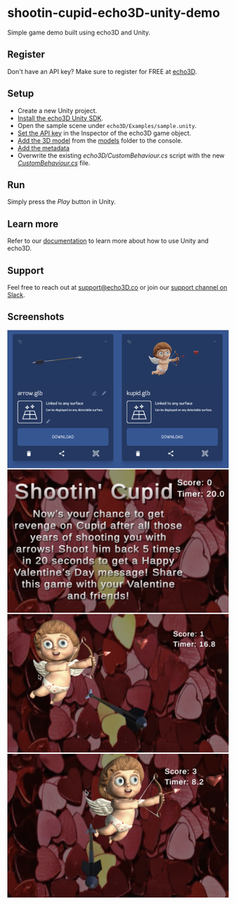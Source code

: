 # shootin-cupid-echo3D-unity-demo
Simple game demo built using echo3D and Unity.

## Register
Don't have an API key? Make sure to register for FREE at [echo3D](https://console.echo3D.co/#/auth/register).

## Setup
* Create a new Unity project.
* [Install the echo3D Unity SDK](https://docs.echo3D.co/unity/installation).
* Open the sample scene under `echo3D/Examples/sample.unity`.
* [Set the API key](https://docs.echo3D.co/unity/using-the-sdk) in the Inspector of the echo3D game object.
* [Add the 3D model](https://docs.echo3D.co/quickstart/add-a-3d-model) from the [models](./Models) folder to the console.
* [Add the metadata](https://docs.echo3D.co/web-console/manage-pages/data-page/how-to-add-data#adding-metadata)
* Overwrite the existing _echo3D/CustomBehaviour.cs_ script with the new [_CustomBehaviour.cs_](./CustomBehaviour.cs) file.

## Run
Simply press the _Play_ button in Unity.

## Learn more
Refer to our [documentation](https://docs.echo3D.co/unity/) to learn more about how to use Unity and echo3D.

## Support
Feel free to reach out at [support@echo3D.co](mailto:support@echo3D.co) or join our [support channel on Slack](https://go.echo3D.co/join). 

## Screenshots
![echo3D console screenshot](/Screenshots/echo3DConsole.png)
![Start screen](/Screenshots/startScreen.png)
![Unity scene screenshot](/Screenshots/gameplay1.png)
![Unity scene screenshot](/Screenshots/gameplay2.png)
